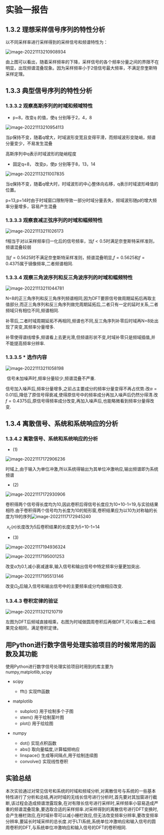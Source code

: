 # 实验一报告

## 1.3.2   理想采样信号序列的特性分析

以不同采样率进行采样得到的采样信号和频谱特性为：

![image-20221113210908934](https://gitee.com/aweary/img/raw/master/img/202211162320947.png)

由上图可以看出，随着采样频率的下降，采样信号的各个频率分量之间的界限不在明显，出现频谱混叠现象。因为采样频率小于2倍信号最大频率，不满足奈奎斯特采样定理。

## 1.3.3   典型信号序列的特性分析

### 1.3.3.2 观察高斯序列的时域和频域特性

- p=8，改变q 的值，使q 分别等于2，4，8

![image-20221113210954113](https://gitee.com/aweary/img/raw/master/img/202211162320889.png)

当p保持不变，随着q增大，时域波形变宽且变得平滑，而频域波形变陡峭，频谱分量变少，不易发生混叠

高斯序列中q表示时域波形的陡峭程度

- 固定q=8，
  改变p，使p 分别等于8，13，14

![image-20221113211007835](https://gitee.com/aweary/img/raw/master/img/202211171636450.png)

当q保持不变，随着q增大时，时域波形的中心整体向右移，q表示时域波形峰值的位置。

p=13,p=14时由于时域窗口限制导致一部分时域分量丢失，频域波形随p的增大频率分量增多，容易产生混叠

### 1.3.3.3 观察衰减正弦序列的时域和幅频特性





![image-20221113211026173](https://gitee.com/aweary/img/raw/master/img/202211162321190.png)

f相当于对以采样频率归一化后的信号频率，当$f<0.5$时满足奈奎斯特采样准则，频谱混叠较弱

当$f=0.5625$时不满足奈奎斯特采样准则，频谱混叠明显,$f=0.5625$和$f=0.4375$属于镜像频率,二者频谱相同.

### 1.3.3.4 观察三角波序列和反三角波序列的时域和幅频特性

![image-20221113211044781](https://gitee.com/aweary/img/raw/master/img/202211162321873.png)

​	N=8的正三角序列和反三角序列频谱相同,因为DFT要原信号做周期延拓后再取主值部分,而正三角序列和反三角序列做完周期延拓后,二者只有一定的延时关系,二者频域只有相位不同,频谱相同.

​	补零后,二者时域周期延拓不再相同,频谱也不同,反三角序列补零后时域再N=8处出现了突变,其频率分量增多.

​	补零使得谱线增多,频谱看上去更光滑,但频谱形状不变,时域补零只是频域插值,并不能提高频率分辨率.

### 1.3.3.5 *  选作内容

![image-20221113211058198](https://gitee.com/aweary/img/raw/master/img/202211162334118.png)

​	信号未加噪声时,频率分量较少,频谱混叠不严重.

​	信号加入噪声后,频率分量增多,之前占主要成分的频率分量变得不再占优势.改$\alpha=0.01$后,降低了原信号得衰减,使得原信号中的频率成分再加入噪声后仍然分得清.改$f=0.4375$后,原信号得频率成分改变,再加入噪声后,也能略微看到频率分量得改变.

## 1.3.4   离散信号、系统和系统响应的分析

### 1.3.4.2 离散信号、系统和系统响应的分析

- (1)

![image-20221117172906236](https://gitee.com/aweary/img/raw/master/img/202211172046071.png)

​	时域上,由于输入为单位冲激,所以系统得输出为其单位冲激响应,输出频谱即为系统频谱

- (2)

![image-20221117172930906](https://gitee.com/aweary/img/raw/master/img/202211172046940.png)

​	卷积得两个信号得长度均为10,因此卷积后得信号长度应为10+10-1=19,与实验结果相符.由于卷积得两个信号均为长度为10的矩形窗,卷积结果应为以10为对称轴的长度为19的序列![image-20221117172945240](https://gitee.com/aweary/img/raw/master/img/202211172046805.png)

​	$x_c(n)$长度改为5后卷积结果的长度变为5+10-1=14

- (3)

![image-20221117194936324](https://gitee.com/aweary/img/raw/master/img/202211172046918.png)

![image-20221117195001253](https://gitee.com/aweary/img/raw/master/img/202211172046838.png)

改变$\alpha$为0.1,减小衰减速率,输入信号和输出信号中特定频率分量更加突出.

![image-20221117195513146](https://gitee.com/aweary/img/raw/master/img/202211172047660.png)

改变$\Omega_0$后输入信号和输出信号中的主要频率成分均做相应改变.

### 1.3.4.3 卷积定律的验证

![image-20221113211210719](https://gitee.com/aweary/img/raw/master/img/202211162334682.png)

左图为DFT后频域直接相乘，右图为时域做圆周卷积后再做DFT,可以看出二者结果完全相同，满足卷积定律。

## 用Python进行数字信号处理实验项目的时候常用的函数及其功能

使用Python进行数字信号处理实验项目时用到的库主要为numpy,matplotlib,scipy

- scipy
  - fft()	实现fft函数
- matplotlib
  - subplot()	用于绘制多个子图
  - stem()       用于绘制茎叶图
  - plot()       用于绘绘图

- numpy
  - dot()	实现点积函数
  - abs()    取向量幅度,计算幅频响应
  - linspace()  生成等间隔点,用于绘制连续图
  - convolve()   实现线性卷积

## 实验总结

​	本次实验通过对常见信号和系统的时域和频域分析,对离散信号与系统的一些基本特性进行了分析和总结,再对时域的无线长信号进行分析时,首先要对其加窗进行截断,该过程会造成频谱泄露现象,在对有限长信号进行采样时,采样频率小容易造成严重的频谱混叠现象,要选取合适的采样频率.对采样得到的离散信号进行DFT变换时,会产生栅栏效应,在时域补零可以减小栅栏效应,但无法改变频率分辨率,要改变频率分辨率,要延长时域采样的总长度.对于LTI系统,系统单位冲激响应和输入信号的圆周卷积的DFT,与系统单位冲激响应和输入信号的DFT的卷积相同.
